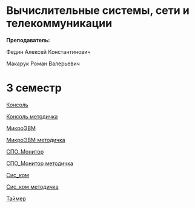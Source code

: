 # Вычислительные системы, сети и телекоммуникации

**Преподаватель:**

Федин Алексей Константинович

Макарук Роман Валерьевич

# 3 семестр

[Консоль](https://github.com/DMN902/SpbGTI/blob/main/File/3sem/ComputingSystems/Консоль/Консоль.pdf)

[Консоль методичка](https://github.com/DMN902/SpbGTI/blob/main/File/3sem/ComputingSystems/Консоль/тит-Консоль.pdf)

[МикроЭВМ](https://github.com/DMN902/SpbGTI/blob/main/File/3sem/ComputingSystems/МикроЭВМ/МикроЭВМ.pdf)

[МикроЭВМ методичка](https://github.com/DMN902/SpbGTI/blob/main/File/3sem/ComputingSystems/МикроЭВМ/тит-МикроЭВМ.pdf)

[СПО_Монитор](https://github.com/DMN902/SpbGTI/blob/main/File/3sem/ComputingSystems/СПОМонитор/СПО_монитор.pdf)

[СПО_Монитор методичка](https://github.com/DMN902/SpbGTI/blob/main/File/3sem/ComputingSystems/СПОМонитор/тит-СПОмонитор.pdf)

[Сис_ком](https://github.com/DMN902/SpbGTI/blob/main/File/3sem/ComputingSystems/Сис-ком/Сис_ком.pdf)

[Сис_ком методичка](https://github.com/DMN902/SpbGTI/blob/main/File/3sem/ComputingSystems/Сис-ком/тит-Сис_ком.pdf)

[Таймер](https://github.com/DMN902/SpbGTI/blob/main/File/3sem/ComputingSystems/Таймер/Таймер.pdf)
